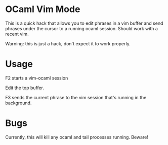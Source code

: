 OCaml Vim Mode
==============

This is a quick hack that allows you to edit phrases in a vim buffer and send
phrases under the cursor to a running ocaml session. Should work with a recent
vim.

Warning: this is just a hack, don't expect it to work properly.

Usage
=====

F2 starts a vim-ocaml session

Edit the top buffer.

F3 sends the current phrase to the vim session that's running in the background.

Bugs
====

Currently, this will kill any ocaml and tail processes running. Beware!
